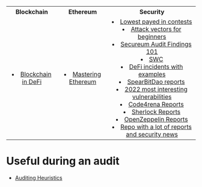 <table>
  <tr>
    <th align="center">Blockchain</th>
    <th align="center">Ethereum</th>
    <th align="center">Security</th>
  </tr>
  <tr>
    <td align="center">
      <ui>
      <li>
           <a href="https://www.youtube.com/playlist?list=PLjrTIwaNiTwn39tg3sR_bPBWGHoznv47D" target="_blank">
             Blockchain in DeFi
          </a>
        </li>
      </ui>
    </td>
    <td align="center">
      <ui>
        <li>
          <a href="https://dl.ebooksworld.ir/motoman/Mastering_Ethereum_Andreas.M.Antonopoulos.www.EBooksWorld.ir.pdf" target="_blank">
           Mastering Ethereum
          </a>
        </li>
      </ui>
    </td>
    <td align="center">
      <ui>
        <li>
            <a href="https://0xvolodya.hashnode.dev/lowest-paying-findings-on-code4rena-sherlock#heading-silent-overflow" target="_blank">
            Lowest payed in contests
          </a>
       </li>
        <li>
            <a href="https://github.com/sigp/solidity-security-blog" target="_blank">
            Attack vectors for beginners
          </a>
        </li>
        <li>
            <a href="https://secureum.substack.com/p/audit-findings-101" target="_blank">
            Secureum Audit Findings 101
          </a>
       </li>
       </li>
         <li>
            <a href="https://swcregistry.io/docs/SWC-100" target="_blank">
            SWC
          </a>
       </li>
         <li>
            <a href="https://github.com/SunWeb3Sec/DeFiHackLabs" target="_blank">
            DeFi incidents with examples
          </a>
       </li>
         <li>
            <a href="https://github.com/spearbit/portfolio/tree/master/pdfs" target="_blank">
            SpearBitDao reports
          </a>
       </li>
        <li>
            <a href="https://ventral.digital/posts/2022/12/15/ethereum-smart-contract-auditors-2022-rewind" target="_blank">
            2022 most interesting vulnerabilities
          </a>
       </li>
       <li>
            <a href="https://code4rena.com/reports" target="_blank">
            Code4rena Reports
          </a>
       </li>
        <li>
            <a href="https://github.com/orgs/sherlock-audit/repositories?q=-judging" target="_blank">
            Sherlock Reports
          </a>
       </li>
        <li>
            <a href="https://blog.openzeppelin.com/tag/security-audits" target="_blank">
            OpenZeppelin Reports
          </a>
       </li>
        <li>
            <a href="https://github.com/0xNazgul/Blockchain-Security-Audit-List" target="_blank">
            Repo with a lot of reports and security news
          </a>
       </li>
      </ui>
    </td>
  </tr>
</table>


# Useful during an audit
- [Auditing Heuristics](https://github.com/OpenCoreCH/smart-contract-auditing-heuristics)




